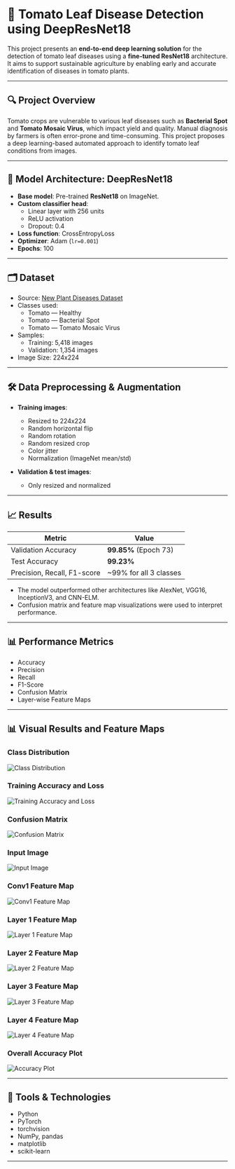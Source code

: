 # 🍅 Tomato Leaf Disease Detection using DeepResNet18

This project presents an **end-to-end deep learning solution** for the detection of tomato leaf diseases using a **fine-tuned ResNet18** architecture. It aims to support sustainable agriculture by enabling early and accurate identification of diseases in tomato plants.

---

## 🔍 Project Overview

Tomato crops are vulnerable to various leaf diseases such as **Bacterial Spot** and **Tomato Mosaic Virus**, which impact yield and quality. Manual diagnosis by farmers is often error-prone and time-consuming. This project proposes a deep learning-based automated approach to identify tomato leaf conditions from images.

---

## 🧠 Model Architecture: DeepResNet18

- **Base model**: Pre-trained **ResNet18** on ImageNet.
- **Custom classifier head**:
  - Linear layer with 256 units
  - ReLU activation
  - Dropout: 0.4
- **Loss function**: CrossEntropyLoss
- **Optimizer**: Adam (`lr=0.001`)
- **Epochs**: 100

---

## 🗂️ Dataset

- Source: [New Plant Diseases Dataset](https://www.kaggle.com/datasets/vipoooool/new-plant-diseases-dataset)
- Classes used:
  - Tomato — Healthy
  - Tomato — Bacterial Spot
  - Tomato — Tomato Mosaic Virus
- Samples:
  - Training: 5,418 images
  - Validation: 1,354 images
- Image Size: 224x224

---

## 🛠️ Data Preprocessing & Augmentation

- **Training images**:
  - Resized to 224x224
  - Random horizontal flip
  - Random rotation
  - Random resized crop
  - Color jitter
  - Normalization (ImageNet mean/std)
  
- **Validation & test images**:
  - Only resized and normalized

---

## 📈 Results

| Metric     | Value        |
|------------|--------------|
| Validation Accuracy | **99.85%** (Epoch 73) |
| Test Accuracy       | **99.23%** |
| Precision, Recall, F1-score | ~99% for all 3 classes |

- The model outperformed other architectures like AlexNet, VGG16, InceptionV3, and CNN-ELM.
- Confusion matrix and feature map visualizations were used to interpret performance.

---

## 📊 Performance Metrics

- Accuracy
- Precision
- Recall
- F1-Score
- Confusion Matrix
- Layer-wise Feature Maps

---

## 📊 Visual Results and Feature Maps

### Class Distribution
![Class Distribution](outputs/Class_distribution.png)

### Training Accuracy and Loss
![Training Accuracy and Loss](outputs/Loss.png)

### Confusion Matrix
![Confusion Matrix](outputs/Confusion_matrix.png)

### Input Image
![Input Image](outputs/Input.png)

### Conv1 Feature Map
![Conv1 Feature Map](outputs/Conv1.png)

### Layer 1 Feature Map
![Layer 1 Feature Map](outputs/Layer1.png)

### Layer 2 Feature Map
![Layer 2 Feature Map](outputs/Layer2.png)

### Layer 3 Feature Map
![Layer 3 Feature Map](outputs/Layer3.png)

### Layer 4 Feature Map
![Layer 4 Feature Map](outputs/Layer4.png)

### Overall Accuracy Plot
![Accuracy Plot](outputs/Accuracy.png)

---


## 🔬 Tools & Technologies

- Python
- PyTorch
- torchvision
- NumPy, pandas
- matplotlib
- scikit-learn

---
